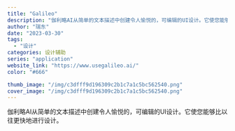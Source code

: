 ```yaml
---
title: "Galileo"
description: "伽利略AI从简单的文本描述中创建令人愉悦的，可编辑的UI设计。它使您能够比以往更快地进行设计。 "
author: "瑞东"
date: "2023-03-30"
tags:
  - "设计"
categories: 设计辅助
series: "application"
website_link: "https://www.usegalileo.ai/"
color: "#666"

thumb_image: "/img/c3dfff9d196309c2b1c7a1c5bc562540.png"
cover_image: "/img/c3dfff9d196309c2b1c7a1c5bc562540.png"
---
```


伽利略AI从简单的文本描述中创建令人愉悦的，可编辑的UI设计。它使您能够比以往更快地进行设计。 